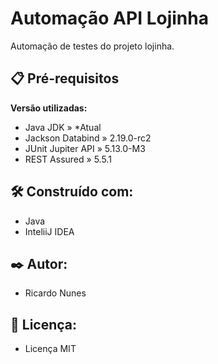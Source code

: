# **Automação API Lojinha**

Automação de testes do projeto lojinha.

## **📋 Pré-requisitos**

**Versão utilizadas:**
 - Java JDK » *Atual
 - Jackson Databind » 2.19.0-rc2
 - JUnit Jupiter API » 5.13.0-M3
 - REST Assured » 5.5.1

##    🛠️ Construído com:

- Java
- InteliiJ IDEA

## ✒️ Autor:

 - Ricardo Nunes

## 📄 Licença:

- Licença MIT